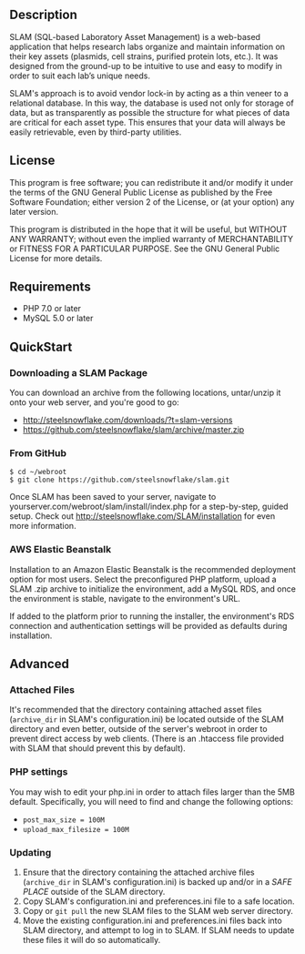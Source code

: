 ## Description

SLAM (SQL-based Laboratory Asset Management) is a web-based application that helps research labs organize and maintain information on their key assets (plasmids, cell strains, purified protein lots, etc.). It was designed from the ground-up to be intuitive to use and easy to modify in order to suit each lab’s unique needs.

SLAM's approach is to avoid vendor lock-in by acting as a thin veneer to a relational database. In this way, the database is used not only for storage of data, but as transparently as possible the structure for what pieces of data are critical for each asset type. This ensures that your data will always be easily retrievable, even by third-party utilities.

## License

This program is free software; you can redistribute it and/or modify it under the terms of the GNU General Public License as published by the Free Software Foundation; either version 2 of the License, or (at your option) any later version.

This program is distributed in the hope that it will be useful, but WITHOUT ANY WARRANTY; without even the implied warranty of MERCHANTABILITY or FITNESS FOR A PARTICULAR PURPOSE. See the GNU General Public License for more details.

## Requirements

* PHP 7.0 or later
* MySQL 5.0 or later

## QuickStart

### Downloading a SLAM Package

You can download an archive from the following locations, untar/unzip it onto your web server, and you're good to go:

* http://steelsnowflake.com/downloads/?t=slam-versions
* https://github.com/steelsnowflake/slam/archive/master.zip

### From GitHub

```
$ cd ~/webroot
$ git clone https://github.com/steelsnowflake/slam.git
```

Once SLAM has been saved to your server, navigate to yourserver.com/webroot/slam/install/index.php for a step-by-step, guided setup. Check out http://steelsnowflake.com/SLAM/installation for even more information.

### AWS Elastic Beanstalk

Installation to an Amazon Elastic Beanstalk is the recommended deployment option for most users. Select the preconfigured PHP platform, upload a SLAM .zip archive to initialize the environment, add a MySQL RDS, and once the environment is stable, navigate to the environment's URL.

If added to the platform prior to running the installer, the environment's RDS connection and authentication settings will be provided as defaults during installation.

## Advanced

### Attached Files

It's recommended that the directory containing attached asset files (`archive_dir` in SLAM's configuration.ini) be located outside of the SLAM directory and even better, outside of the server's webroot in order to prevent direct access by web clients. (There is an .htaccess file provided with SLAM that should prevent this by default).

### PHP settings

You may wish to edit your php.ini in order to attach files larger than the 5MB default. Specifically, you will need to find and change the following options:

* `post_max_size = 100M`
* `upload_max_filesize = 100M`

### Updating

1. Ensure that the directory containing the attached archive files (`archive_dir` in SLAM's configuration.ini) is backed up and/or in a *SAFE PLACE* outside of the SLAM directory.
1. Copy SLAM's configuration.ini and preferences.ini file to a safe location.
1. Copy or `git pull` the new SLAM files to the SLAM web server directory.
1. Move the existing configuration.ini and preferences.ini files back into SLAM directory, and attempt to log in to SLAM. If SLAM needs to update these files it will do so automatically.






